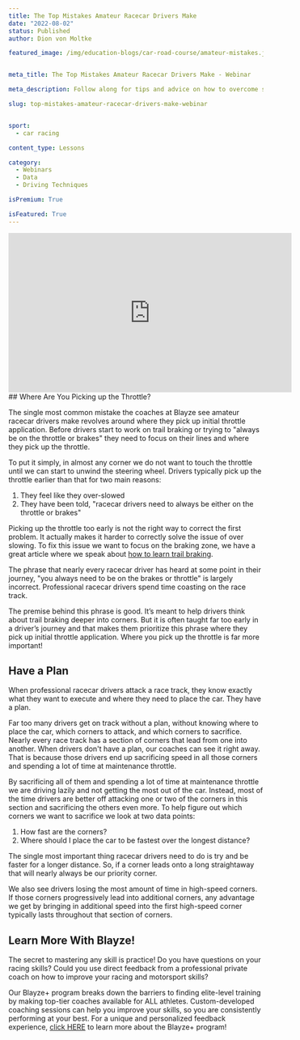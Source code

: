 ```yaml
---
title: The Top Mistakes Amateur Racecar Drivers Make
date: "2022-08-02"
status: Published
author: Dion von Moltke

featured_image: /img/education-blogs/car-road-course/amateur-mistakes.jpg


meta_title: The Top Mistakes Amateur Racecar Drivers Make - Webinar

meta_description: Follow along for tips and advice on how to overcome some of the top mistakes amateur racecar drivers make.

slug: top-mistakes-amateur-racecar-drivers-make-webinar


sport:
  - car racing

content_type: Lessons

category:
  - Webinars
  - Data
  - Driving Techniques

isPremium: True

isFeatured: True
---
```


<iframe id="videoIframe" width="560" height="315" src="https://www.youtube.com/embed/94wGpUlg8Gw" frameborder="0" allow="accelerometer; autoplay; encrypted-media; gyroscope; picture-in-picture" allowfullscreen></iframe>
## Where Are You Picking up the Throttle?

The single most common mistake the coaches at Blayze see amateur racecar drivers make revolves around where they pick up initial throttle application. Before drivers start to work on trail braking or trying to "always be on the throttle or brakes" they need to focus on their lines and where they pick up the throttle.

To put it simply, in almost any corner we do not want to touch the throttle until we can start to unwind the steering wheel. Drivers typically pick up the throttle earlier than that for two main reasons:

1. They feel like they over-slowed
2. They have been told, "racecar drivers need to always be either on the throttle or brakes"

Picking up the throttle too early is not the right way to correct the first problem. It actually makes it harder to correctly solve the issue of over slowing. To fix this issue we want to focus on the braking zone, we have a great article where we speak about [how to learn trail braking](https://racers360.com/education/the-official-trail-braking-guide/).

The phrase that nearly every racecar driver has heard at some point in their journey, "you always need to be on the brakes or throttle" is largely incorrect. Professional racecar drivers spend time coasting on the race track.

The premise behind this phrase is good. It’s meant to help drivers think about trail braking deeper into corners. But it is often taught far too early in a driver’s journey and that makes them prioritize this phrase where they pick up initial throttle application. Where you pick up the throttle is far more important!

## Have a Plan

When professional racecar drivers attack a race track, they know exactly what they want to execute and where they need to place the car. They have a plan.

Far too many drivers get on track without a plan, without knowing where to place the car, which corners to attack, and which corners to sacrifice. Nearly every race track has a section of corners that lead from one into another. When drivers don't have a plan, our coaches can see it right away. That is because those drivers end up sacrificing speed in all those corners and spending a lot of time at maintenance throttle.

By sacrificing all of them and spending a lot of time at maintenance throttle we are driving lazily and not getting the most out of the car. Instead, most of the time drivers are better off attacking one or two of the corners in this section and sacrificing the others even more. To help figure out which corners we want to sacrifice we look at two data points:

1. How fast are the corners?
2. Where should I place the car to be fastest over the longest distance?

The single most important thing racecar drivers need to do is try and be faster for a longer distance. So, if a corner leads onto a long straightaway that will nearly always be our priority corner.

We also see drivers losing the most amount of time in high-speed corners. If those corners progressively lead into additional corners, any advantage we get by bringing in additional speed into the first high-speed corner typically lasts throughout that section of corners.

## Learn More With Blayze!

The secret to mastering any skill is practice! Do you have questions on your racing skills? Could you use direct feedback from a professional private coach on how to improve your racing and motorsport skills?

Our Blayze+ program breaks down the barriers to finding elite-level training by making top-tier coaches available for ALL athletes. Custom-developed coaching sessions can help you improve your skills, so you are consistently performing at your best. For a unique and personalized feedback experience, [click HERE](https://www.blayze.io/blayze-plus) to learn more about the Blayze+ program!
